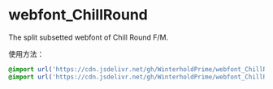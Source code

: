 # webfont_ChillRound
The split subsetted webfont of Chill Round F/M.

使用方法：
```CSS
@import url('https://cdn.jsdelivr.net/gh/WinterholdPrime/webfont_ChillRound@main/ChillRoundFRegular.css');
@import url('https://cdn.jsdelivr.net/gh/WinterholdPrime/webfont_ChillRound@main/ChillRoundFBold.css');
```

